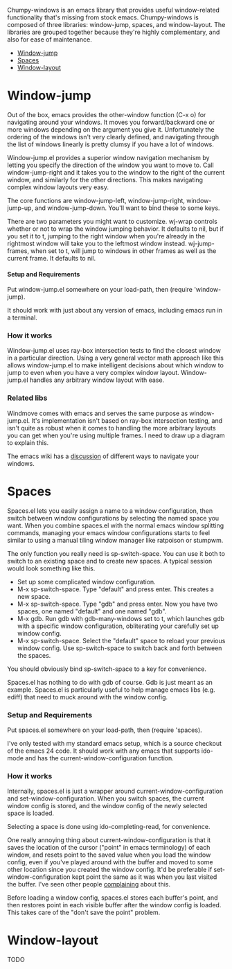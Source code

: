 Chumpy-windows is an emacs library that provides useful window-related functionality that's missing from stock emacs. Chumpy-windows is composed of three libraries: window-jump, spaces, and window-layout. The libraries are grouped together because they're highly complementary, and also for ease of maintenance.

- [Window-jump](#window-jump)
- [Spaces](#spaces)
- [Window-layout](#window-layout)

Window-jump
===========

Out of the box, emacs provides the other-window function (C-x o) for navigating around your windows. It moves you forward/backward one or more windows depending on the argument you give it. Unfortunately the ordering of the windows isn't very clearly defined, and navigating through the list of windows linearly is pretty clumsy if you have a lot of windows.

Window-jump.el provides a superior window navigation mechanism by letting you specify the direction of the window you want to move to. Call window-jump-right and it takes you to the window to the right of the current window, and similarly for the other directions. This makes navigating complex window layouts very easy.

The core functions are window-jump-left, window-jump-right, window-jump-up, and window-jump-down. You'll want to bind these to some keys.

There are two parameters you might want to customize. wj-wrap controls whether or not to wrap the window jumping behavior. It defaults to nil, but if you set it to t, jumping to the right window when you're already in the rightmost window will take you to the leftmost window instead. wj-jump-frames, when set to t, will jump to windows in other frames as well as the current frame. It defaults to nil.

#### Setup and Requirements

Put window-jump.el somewhere on your load-path, then (require 'window-jump).

It should work with just about any version of emacs, including emacs run in a terminal.

### How it works

Window-jump.el uses ray-box intersection tests to find the closest window in a particular direction. Using a very general vector math approach like this allows window-jump.el to make intelligent decisions about which window to jump to even when you have a very complex window layout. Window-jump.el handles any arbitrary window layout with ease.

### Related libs

Windmove comes with emacs and serves the same purpose as window-jump.el. It's implementation isn't based on ray-box intersection testing, and isn't quite as robust when it comes to handling the more arbitrary layouts you can get when you're using multiple frames. I need to draw up a diagram to explain this.

The emacs wiki has a [discussion](http://www.emacswiki.org/emacs/CategoryWindows) of different ways to navigate your windows.

Spaces
======

Spaces.el lets you easily assign a name to a window configuration, then switch between window configurations by selecting the named space you want. When you combine spaces.el with the normal emacs window splitting commands, managing your emacs window configurations starts to feel similar to using a manual tiling window manager like ratpoison or stumpwm.

The only function you really need is sp-switch-space. You can use it both to switch to an existing space and to create new spaces. A typical session would look something like this.

* Set up some complicated window configuration.
* M-x sp-switch-space. Type "default" and press enter. This creates a new space.
* M-x sp-switch-space. Type "gdb" and press enter. Now you have two spaces, one named "default" and one named "gdb".
* M-x gdb. Run gdb with gdb-many-windows set to t, which launches gdb with a specific window configuration, obliterating your carefully set up window config.
* M-x sp-switch-space. Select the "default" space to reload your previous window config. Use sp-switch-space to switch back and forth between the spaces.

You should obviously bind sp-switch-space to a key for convenience.

Spaces.el has nothing to do with gdb of course. Gdb is just meant as an example. Spaces.el is particularly useful to help manage emacs libs (e.g. ediff) that need to muck around with the window config.

### Setup and Requirements

Put spaces.el somewhere on your load-path, then (require 'spaces).

I've only tested with my standard emacs setup, which is a source checkout of the emacs 24 code. It should work with any emacs that supports ido-mode and has the current-window-configuration function.

### How it works

Internally, spaces.el is just a wrapper around current-window-configuration and set-window-configuration. When you switch spaces, the current window config is stored, and the window config of the newly selected space is loaded.

Selecting a space is done using ido-completing-read, for convenience.

One really annoying thing about current-window-configuration is that it saves the location of the cursor ("point" in emacs terminology) of each window, and resets point to the saved value when you load the window config, even if you've played around with the buffer and moved to some other location since you created the window config. It'd be preferable if set-window-configuration kept point the same as it was when you last visited the buffer. I've seen other people [complaining](http://stackoverflow.com/questions/5830494/windows-configuration-to-registers/) about this.

Before loading a window config, spaces.el stores each buffer's point, and then restores point in each visible buffer after the window config is loaded. This takes care of the "don't save the point" problem.

Window-layout
=============

TODO
